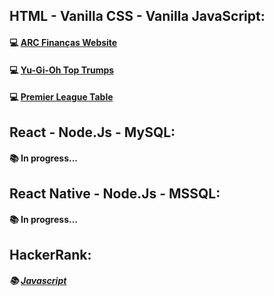 ## HTML - Vanilla CSS - Vanilla JavaScript:
#### 💻 <a href="https://arcfinancas.com.br/">ARC Finanças Website</a>
#### 💻 <a href="https://backcost.github.io/top-trumps/">Yu-Gi-Oh Top Trumps</a>
#### 💻 <a href="https://backcost.github.io/premier-league-table/">Premier League Table</a>

## React - Node.Js - MySQL:
#### 📚 In progress...

## React Native - Node.Js - MSSQL:
#### 📚 In progress...

## HackerRank:
##### 📚 <a href="https://github.com/backcost/hackerrank-problems-js">Javascript</a>



 


